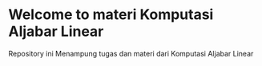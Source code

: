 # Welcome to materi Komputasi Aljabar Linear

Repository ini Menampung tugas dan materi dari Komputasi Aljabar Linear 
